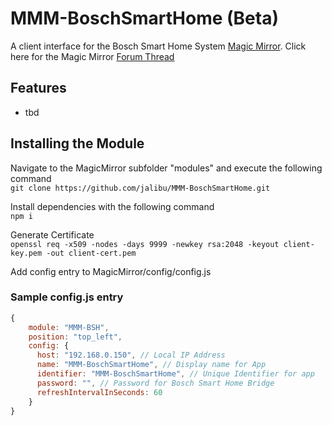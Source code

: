 # MMM-BoschSmartHome (Beta)
A client interface for the Bosch Smart Home System [Magic Mirror](https://magicmirror.builders/).
Click here for the Magic Mirror [Forum Thread](https://forum.magicmirror.builders/topic/14347/mmm-bsh-bosch-smart-home/)


## Features
- tbd

## Installing the Module
Navigate to the MagicMirror subfolder "modules" and execute the following command  
`git clone https://github.com/jalibu/MMM-BoschSmartHome.git`

Install dependencies with the following command  
`npm i`

Generate Certificate  
`openssl req -x509 -nodes -days 9999 -newkey rsa:2048 -keyout client-key.pem -out client-cert.pem`

Add config entry to MagicMirror/config/config.js

### Sample config.js entry
```javascript
{
	module: "MMM-BSH",
	position: "top_left",
	config: {
	  host: "192.168.0.150", // Local IP Address
	  name: "MMM-BoschSmartHome", // Display name for App
	  identifier: "MMM-BoschSmartHome", // Unique Identifier for app
	  password: "", // Password for Bosch Smart Home Bridge
	  refreshIntervalInSeconds: 60
	}
}
```
